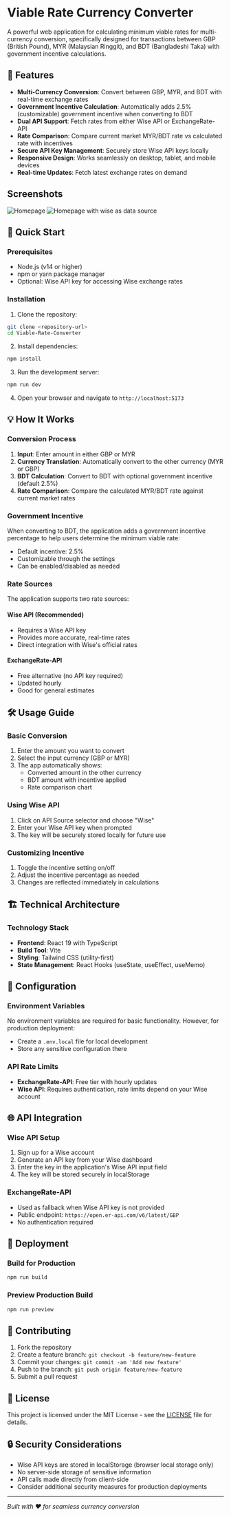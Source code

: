 # Viable Rate Currency Converter

A powerful web application for calculating minimum viable rates for multi-currency conversion, specifically designed for transactions between GBP (British Pound), MYR (Malaysian Ringgit), and BDT (Bangladeshi Taka) with government incentive calculations.

## 🌟 Features

- **Multi-Currency Conversion**: Convert between GBP, MYR, and BDT with real-time exchange rates
- **Government Incentive Calculation**: Automatically adds 2.5% (customizable) government incentive when converting to BDT
- **Dual API Support**: Fetch rates from either Wise API or ExchangeRate-API
- **Rate Comparison**: Compare current market MYR/BDT rate vs calculated rate with incentives
- **Secure API Key Management**: Securely store Wise API keys locally
- **Responsive Design**: Works seamlessly on desktop, tablet, and mobile devices
- **Real-time Updates**: Fetch latest exchange rates on demand

## Screenshots

![Homepage](screenshot\homepage-default.png)
![Homepage with wise as data source](screenshot\homepage-wise.png)

## 🚀 Quick Start

### Prerequisites

- Node.js (v14 or higher)
- npm or yarn package manager
- Optional: Wise API key for accessing Wise exchange rates

### Installation

1. Clone the repository:
```bash
git clone <repository-url>
cd Viable-Rate-Converter
```

2. Install dependencies:
```bash
npm install
```

3. Run the development server:
```bash
npm run dev
```

4. Open your browser and navigate to `http://localhost:5173`

## 💡 How It Works

### Conversion Process

1. **Input**: Enter amount in either GBP or MYR
2. **Currency Translation**: Automatically convert to the other currency (MYR or GBP)
3. **BDT Calculation**: Convert to BDT with optional government incentive (default 2.5%)
4. **Rate Comparison**: Compare the calculated MYR/BDT rate against current market rates

### Government Incentive

When converting to BDT, the application adds a government incentive percentage to help users determine the minimum viable rate:
- Default incentive: 2.5%
- Customizable through the settings
- Can be enabled/disabled as needed

### Rate Sources

The application supports two rate sources:

#### Wise API (Recommended)
- Requires a Wise API key
- Provides more accurate, real-time rates
- Direct integration with Wise's official rates

#### ExchangeRate-API
- Free alternative (no API key required)
- Updated hourly
- Good for general estimates

## 🛠️ Usage Guide

### Basic Conversion

1. Enter the amount you want to convert
2. Select the input currency (GBP or MYR)
3. The app automatically shows:
   - Converted amount in the other currency
   - BDT amount with incentive applied
   - Rate comparison chart

### Using Wise API

1. Click on API Source selector and choose "Wise"
2. Enter your Wise API key when prompted
3. The key will be securely stored locally for future use

### Customizing Incentive

1. Toggle the incentive setting on/off
2. Adjust the incentive percentage as needed
3. Changes are reflected immediately in calculations

## 🏗️ Technical Architecture

### Technology Stack

- **Frontend**: React 19 with TypeScript
- **Build Tool**: Vite
- **Styling**: Tailwind CSS (utility-first)
- **State Management**: React Hooks (useState, useEffect, useMemo)

## 🔧 Configuration

### Environment Variables

No environment variables are required for basic functionality. However, for production deployment:

- Create a `.env.local` file for local development
- Store any sensitive configuration there

### API Rate Limits

- **ExchangeRate-API**: Free tier with hourly updates
- **Wise API**: Requires authentication, rate limits depend on your Wise account

## 🌐 API Integration

### Wise API Setup

1. Sign up for a Wise account
2. Generate an API key from your Wise dashboard
3. Enter the key in the application's Wise API input field
4. The key will be stored securely in localStorage

### ExchangeRate-API

- Used as fallback when Wise API key is not provided
- Public endpoint: `https://open.er-api.com/v6/latest/GBP`
- No authentication required

## 🚀 Deployment

### Build for Production

```bash
npm run build
```

### Preview Production Build

```bash
npm run preview
```

## 🤝 Contributing

1. Fork the repository
2. Create a feature branch: `git checkout -b feature/new-feature`
3. Commit your changes: `git commit -am 'Add new feature'`
4. Push to the branch: `git push origin feature/new-feature`
5. Submit a pull request

## 📄 License

This project is licensed under the MIT License - see the [LICENSE](LICENSE) file for details.

## 🔒 Security Considerations

- Wise API keys are stored in localStorage (browser local storage only)
- No server-side storage of sensitive information
- API calls made directly from client-side
- Consider additional security measures for production deployments

---

*Built with ❤️ for seamless currency conversion*
